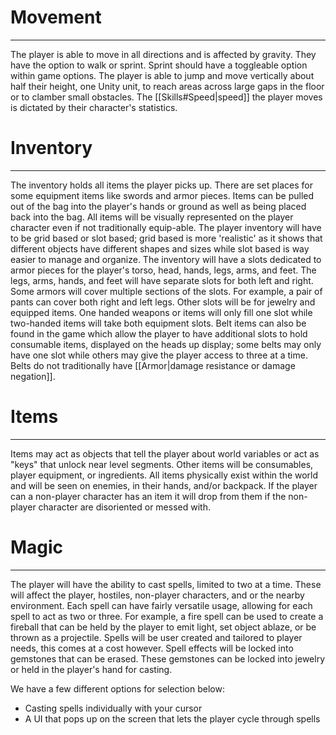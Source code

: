 # Movement
---
The player is able to move in all directions and is affected by gravity. They have the option to walk or sprint. Sprint should have a toggleable option within game options. The player is able to jump and move vertically about half their height, one Unity unit, to reach areas across large gaps in the floor or to clamber small obstacles. The [[Skills#Speed|speed]] the player moves is dictated by their character's statistics.

# Inventory
---
The inventory holds all items the player picks up. There are set places for some equipment items like swords and armor pieces. Items can be pulled out of the bag into the player's hands or ground as well as being placed back into the bag. All items will be visually represented on the player character even if not traditionally equip-able. The player inventory will have to be grid based or slot based; grid based is more 'realistic' as it shows that different objects have different shapes and sizes while slot based is way easier to manage and organize. The inventory will have a slots dedicated to armor pieces for the player's torso, head, hands, legs, arms, and feet. The legs, arms, hands, and feet will have separate slots for both left and right. Some armors will cover multiple sections of the slots. For example, a pair of pants can cover both right and left legs. Other slots will be for jewelry and equipped items. One handed weapons or items will only fill one slot while two-handed items will take both equipment slots. Belt items can also be found in the game which allow the player to have additional slots to hold consumable items, displayed on the heads up display; some belts may only have one slot while others may give the player access to three at a time. Belts do not traditionally have [[Armor|damage resistance or damage negation]].

# Items
---
Items may act as objects that tell the player about world variables or act as "keys" that unlock near level segments. Other items will be consumables, player equipment, or ingredients. All items physically exist within the world and will be seen on enemies, in their hands, and/or backpack. If the player can a non-player character has an item it will drop from them if the non-player character are disoriented or messed with.

# Magic
---
The player will have the ability to cast spells, limited to two at a time. These will affect the player, hostiles, non-player characters, and or the nearby environment. Each spell can have fairly versatile usage, allowing for each spell to act as two or three. For example, a fire spell can be used to create a fireball that can be held by the player to emit light, set object ablaze, or be thrown as a projectile. Spells will be user created and tailored to player needs, this comes at a cost however. Spell effects will be locked into gemstones that can be erased. These gemstones can be locked into jewelry or held in the player's hand for casting. 

We have a few different options for selection below:
- Casting spells individually with your cursor
- A UI that pops up on the screen that lets the player cycle through spells